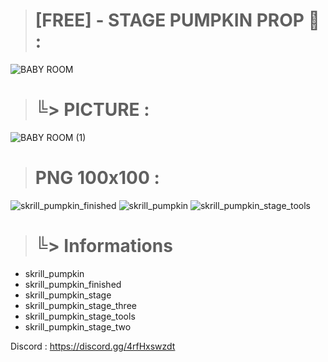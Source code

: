 > # [FREE] - STAGE PUMPKIN PROP  🎃 :

![BABY ROOM](https://github.com/ATRVIIE/skrill_pumpkin_stage/assets/119594378/39a3251b-ba00-4706-b137-1518bed5555b)


> # ╚> PICTURE :


![BABY ROOM (1)](https://github.com/ATRVIIE/skrill_pumpkin_stage/assets/119594378/05e1989e-0cf1-41d5-8ec5-dc9cacec28f9)


> # PNG 100x100 :

![skrill_pumpkin_finished](https://github.com/ATRVIIE/skrill_pumpkin_stage/assets/119594378/6aa968a6-a5a4-47cb-ac31-e360dfa1914f)
![skrill_pumpkin](https://github.com/ATRVIIE/skrill_pumpkin_stage/assets/119594378/e8958e5e-19fe-4352-89bc-71622a5a601f)
![skrill_pumpkin_stage_tools](https://github.com/ATRVIIE/skrill_pumpkin_stage/assets/119594378/96e490d5-a842-49b2-80c6-027546e6a531)


> # ╚> Informations

- skrill_pumpkin
- skrill_pumpkin_finished
- skrill_pumpkin_stage
- skrill_pumpkin_stage_three
- skrill_pumpkin_stage_tools
- skrill_pumpkin_stage_two

Discord : https://discord.gg/4rfHxswzdt

